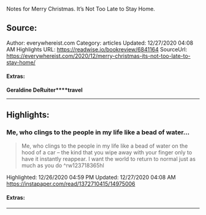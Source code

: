 Notes for Merry Christmas. It’s Not Too Late to Stay Home.

## Source:
Author: everywhereist.com
Category: articles
Updated: 12/27/2020 04:08 AM
Highlights URL: https://readwise.io/bookreview/6841164
SourceUrl: https://everywhereist.com/2020/12/merry-christmas-its-not-too-late-to-stay-home/


#### Extras:
**Geraldine DeRuiter****travel**



 
-----
 ## Highlights:

### Me, who clings to the people in my life like a bead of water...
>Me, who clings to the people in my life like a bead of water on the hood of a car – the kind that you wipe away with your finger only to have it instantly reappear. I want the world to return to normal just as much as you do ^rw123718365hl


Highlighted: 12/26/2020 04:59 PM
Updated: 12/27/2020 04:08 AM
https://instapaper.com/read/1372710415/14975006


#### Extras:





------

